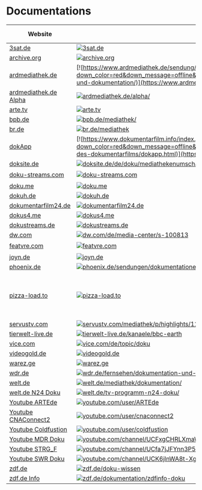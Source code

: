 # Documentations

|Website|Status|Remark|Main language|
|-|-|-|-|
|[3sat.de](https://3sat.de/)|[![3sat.de](https://img.shields.io/website?down_color=red&down_message=offline&up_color=green&up_message=online&url=https%3A%2F%2F3sat.de)](https://3sat.de/)|-|🇩🇪|
|[archive.org](https://archive.org/)|[![archive.org](https://img.shields.io/website?down_color=red&down_message=offline&up_color=green&up_message=online&url=https%3A%2F%2Farchive.org)](https://archive.org/)|-|🇬🇧|
|[ardmediathek.de](https://www.ardmediathek.de/sendung/reportage-und-dokumentation/)|[![https://www.ardmediathek.de/sendung/reportage-und-dokumentation/](https://img.shields.io/website?down_color=red&down_message=offline&up_color=green&up_message=online&url=https%3A%2F%2Fhttps://www.ardmediathek.de/sendung/reportage-und-dokumentation/)](https://www.ardmediathek.de/sendung/reportage-und-dokumentation/)|-|🇩🇪|
|[ardmediathek.de Alpha](https://ardmediathek.de/alpha/)|[![ardmediathek.de/alpha/](https://img.shields.io/website?down_color=red&down_message=offline&up_color=green&up_message=online&url=https%3A%2F%2Fardmediathek.de/alpha/)](https://ardmediathek.de/alpha/)|-|🇩🇪|
|[arte.tv](https://arte.tv/)|[![arte.tv](https://img.shields.io/website?down_color=red&down_message=offline&up_color=green&up_message=online&url=https%3A%2F%2Farte.tv)](https://arte.tv/)|-|🇩🇪|
|[bpb.de](https://bpb.de/mediathek/)|[![bpb.de/mediathek/](https://img.shields.io/website?down_color=red&down_message=offline&up_color=green&up_message=online&url=https%3A%2F%2Fbpb.de/mediathek/)](https://bpb.de/mediathek/)|-|🇩🇪|
|[br.de](https://br.de/mediathek/)|[![br.de/mediathek](https://img.shields.io/website?down_color=red&down_message=offline&up_color=green&up_message=online&url=https%3A%2F%2Fbr.de/mediathek)](https://br.de/mediathek/)|-|🇩🇪|
|[dokApp](https://www.dokumentarfilm.info/index.php/haus-des-dokumentarfilms/dokapp.html/)|[![https://www.dokumentarfilm.info/index.php/haus-des-dokumentarfilms/dokapp.html](https://img.shields.io/website?down_color=red&down_message=offline&up_color=green&up_message=online&url=https%3A%2F%2Fhttps://www.dokumentarfilm.info/index.php/haus-des-dokumentarfilms/dokapp.html)](https://www.dokumentarfilm.info/index.php/haus-des-dokumentarfilms/dokapp.html/)|-|🇩🇪|
|[doksite.de](https://doksite.de/de/doku/mediathekenumschau/)|[![doksite.de/de/doku/mediathekenumschau](https://img.shields.io/website?down_color=red&down_message=offline&up_color=green&up_message=online&url=https%3A%2F%2Fdoksite.de/de/doku/mediathekenumschau)](https://doksite.de/de/doku/mediathekenumschau/)|-|🇩🇪|
|[doku-streams.com](http://doku-streams.com/)|[![doku-streams.com](http://img.shields.io/website?down_color=red&down_message=offline&up_color=green&up_message=online&url=http%3A%2F%2Fdoku-streams.com)](http://doku-streams.com/)|-|❓|
|[doku.me](http://doku.me/)|[![doku.me](https://img.shields.io/website?down_color=red&down_message=offline&up_color=green&up_message=online&url=http%3A%2F%2Fdoku.me)](http://doku.me/)|-|🇩🇪|
|[dokuh.de](https://dokuh.de/)|[![dokuh.de](https://img.shields.io/website?down_color=red&down_message=offline&up_color=green&up_message=online&url=https%3A%2F%2Fdokuh.de)](https://dokuh.de/)|-|🇩🇪|
|[dokumentarfilm24.de](https://dokumentarfilm24.de/)|[![dokumentarfilm24.de](https://img.shields.io/website?down_color=red&down_message=offline&up_color=green&up_message=online&url=https%3A%2F%2Fdokumentarfilm24.de)](https://dokumentarfilm24.de/)|-|🇩🇪|
|[dokus4.me](http://dokus4.me/)|[![dokus4.me](http://img.shields.io/website?down_color=red&down_message=offline&up_color=green&up_message=online&url=http%3A%2F%2Fdokus4.me)](http://dokus4.me/)|-|🇩🇪|
|[dokustreams.de](https://dokustreams.de/)|[![dokustreams.de](https://img.shields.io/website?down_color=red&down_message=offline&up_color=green&up_message=online&url=https%3A%2F%2Fdokustreams.de)](https://dokustreams.de/)|-|🇩🇪|
|[dw.com](https://dw.com/de/media-center/s-100813/)|[![dw.com/de/media-center/s-100813](https://img.shields.io/website?down_color=red&down_message=offline&up_color=green&up_message=online&url=https%3A%2F%2Fdw.com/de/media-center/s-100813)](https://dw.com/de/media-center/s-100813/)|-|🇩🇪|
|[featvre.com](https://featvre.com/)|[![featvre.com](https://img.shields.io/website?down_color=red&down_message=offline&up_color=green&up_message=online&url=https%3A%2F%2Ffeatvre.com)](https://featvre.com/)|-|❓|
|[joyn.de](https://joyn.de/)|[![joyn.de](https://img.shields.io/website?down_color=red&down_message=offline&up_color=green&up_message=online&url=https%3A%2F%2Fjoyn.de)](https://joyn.de/)|-|🇩🇪|
|[phoenix.de](https://phoenix.de/sendungen/dokumentationen-s-121583.html/)|[![phoenix.de/sendungen/dokumentationen-s-121583.html](https://img.shields.io/website?down_color=red&down_message=offline&up_color=green&up_message=online&url=https%3A%2F%2Fphoenix.de/sendungen/dokumentationen-s-121583.html)](https://phoenix.de/sendungen/dokumentationen-s-121583.html/)|-|🇩🇪|
|[pizza-load.to](https://pizza-load.to/)|[![pizza-load.to](https://img.shields.io/website?down_color=red&down_message=offline&up_color=green&up_message=online&url=https%3A%2F%2Fpizza-load.to)](https://pizza-load.to/)|⚠️ Seems to be offline. Reasons are unknown.|❓|
|[servustv.com](https://servustv.com/mediathek/p/highlights/119757/)|[![servustv.com/mediathek/p/highlights/119757/](https://img.shields.io/website?down_color=red&down_message=offline&up_color=green&up_message=online&url=https%3A%2F%2Fservustv.com/mediathek/p/highlights/119757/)](https://servustv.com/mediathek/p/highlights/119757/)|-|🇩🇪|
|[tierwelt-live.de](https://tierwelt-live.de/kanaele/bbc-earth/)|[![tierwelt-live.de/kanaele/bbc-earth](https://img.shields.io/website?down_color=red&down_message=offline&up_color=green&up_message=online&url=https%3A%2F%2Ftierwelt-live.de/kanaele/bbc-earth)](https://tierwelt-live.de/kanaele/bbc-earth/)|-|🇩🇪|
|[vice.com](https://vice.com/de/topic/doku/)|[![vice.com/de/topic/doku](https://img.shields.io/website?down_color=red&down_message=offline&up_color=green&up_message=online&url=https%3A%2F%2Fvice.com/de/topic/doku)](https://vice.com/de/topic/doku/)|-|🇩🇪|
|[videogold.de](https://videogold.de/)|[![videogold.de](https://img.shields.io/website?down_color=red&down_message=offline&up_color=green&up_message=online&url=https%3A%2F%2Fvideogold.de)](https://videogold.de/)|-|🇩🇪|
|[warez.ge](https://warez.ge/)|[![warez.ge](https://img.shields.io/website?down_color=red&down_message=offline&up_color=green&up_message=online&url=https%3A%2F%2Fwarez.ge)](https://warez.ge/)|-|🇬🇧|
|[wdr.de](https://wdr.de/fernsehen/dokumentation-und-reportage/videos/doku-kanal-100.html/)|[![wdr.de/fernsehen/dokumentation-und-reportage/videos/doku-kanal-100.html](https://img.shields.io/website?down_color=red&down_message=offline&up_color=green&up_message=online&url=https%3A%2F%2Fwdr.de/fernsehen/dokumentation-und-reportage/videos/doku-kanal-100.html)](https://wdr.de/fernsehen/dokumentation-und-reportage/videos/doku-kanal-100.html/)|-|🇩🇪|
|[welt.de](https://welt.de/mediathek/dokumentation/)|[![welt.de/mediathek/dokumentation/](https://img.shields.io/website?down_color=red&down_message=offline&up_color=green&up_message=online&url=https%3A%2F%2Fwelt.de/mediathek/dokumentation/)](https://welt.de/mediathek/dokumentation/)|-|🇩🇪|
|[welt.de N24 Doku](https://welt.de/tv-programm-n24-doku/)|[![welt.de/tv-programm-n24-doku/](https://img.shields.io/website?down_color=red&down_message=offline&up_color=green&up_message=online&url=https%3A%2F%2Fwelt.de/tv-programm-n24-doku/)](https://welt.de/tv-programm-n24-doku/)|-|🇩🇪|
|[Youtube ARTEde](https://youtube.com/user/ARTEde/)|[![youtube.com/user/ARTEde](https://img.shields.io/website?down_color=red&down_message=offline&up_color=green&up_message=online&url=https%3A%2F%2Fyoutube.com/user/ARTEde)](https://youtube.com/user/ARTEde/)|-|🇩🇪|
|[Youtube CNAConnect2](https://youtube.com/user/cnaconnect2/)|[![youtube.com/user/cnaconnect2](https://img.shields.io/website?down_color=red&down_message=offline&up_color=green&up_message=online&url=https%3A%2F%2Fyoutube.com/user/cnaconnect2)](https://youtube.com/user/cnaconnect2/)|-|🇬🇧|
|[Youtube Coldfustion](https://youtube.com/user/coldfustion/)|[![youtube.com/user/coldfustion](https://img.shields.io/website?down_color=red&down_message=offline&up_color=green&up_message=online&url=https%3A%2F%2Fyoutube.com/user/coldfustion)](https://youtube.com/user/coldfustion/)|-|🇬🇧|
|[Youtube MDR Doku](https://youtube.com/channel/UCFxgCHRLXmaW3YUyDsikoSw/)|[![youtube.com/channel/UCFxgCHRLXmaW3YUyDsikoSw](https://img.shields.io/website?down_color=red&down_message=offline&up_color=green&up_message=online&url=https%3A%2F%2Fyoutube.com/channel/UCFxgCHRLXmaW3YUyDsikoSw)](https://youtube.com/channel/UCFxgCHRLXmaW3YUyDsikoSw/)|-|🇩🇪|
|[Youtube STRG_F](https://youtube.com/channel/UCfa7jJFYnn3P5LdJXsFkrjw/)|[![youtube.com/channel/UCfa7jJFYnn3P5LdJXsFkrjw](https://img.shields.io/website?down_color=red&down_message=offline&up_color=green&up_message=online&url=https%3A%2F%2Fyoutube.com/channel/UCfa7jJFYnn3P5LdJXsFkrjw)](https://youtube.com/channel/UCfa7jJFYnn3P5LdJXsFkrjw/)|-|🇩🇪|
|[Youtube SWR Doku](https://youtube.com/channel/UCK6jlnWA8t-XgUxwZJJHkQA/)|[![youtube.com/channel/UCK6jlnWA8t-XgUxwZJJHkQA](https://img.shields.io/website?down_color=red&down_message=offline&up_color=green&up_message=online&url=https%3A%2F%2Fyoutube.com/channel/UCK6jlnWA8t-XgUxwZJJHkQA)](https://youtube.com/channel/UCK6jlnWA8t-XgUxwZJJHkQA/)|-|🇩🇪|
|[zdf.de](https://zdf.de/doku-wissen/)|[![zdf.de/doku-wissen](https://img.shields.io/website?down_color=red&down_message=offline&up_color=green&up_message=online&url=https%3A%2F%2Fzdf.de/doku-wissen)](https://zdf.de/doku-wissen/)|-|🇩🇪|
|[zdf.de Info](https://zdf.de/dokumentation/zdfinfo-doku/)|[![zdf.de/dokumentation/zdfinfo-doku](https://img.shields.io/website?down_color=red&down_message=offline&up_color=green&up_message=online&url=https%3A%2F%2Fzdf.de/dokumentation/zdfinfo-doku)](https://zdf.de/dokumentation/zdfinfo-doku/)|-|🇩🇪|

